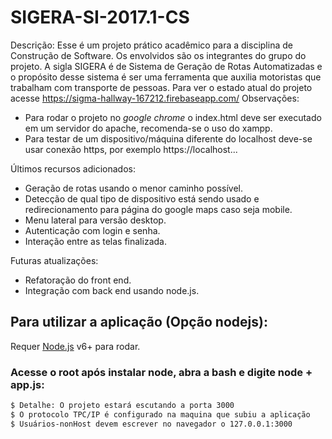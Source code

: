 # SIGERA-SI-2017.1-CS
Descrição:
Esse é um projeto prático acadêmico para a disciplina de Construção de Software. Os envolvidos são os integrantes do grupo do projeto. A sigla SIGERA é de Sistema de Geração de Rotas Automatizadas e o propósito desse sistema é ser uma ferramenta que auxilia motoristas que trabalham com transporte de pessoas.
Para ver o estado atual do projeto acesse https://sigma-hallway-167212.firebaseapp.com/
Observações: 
- Para rodar o projeto no *google chrome* o index.html deve ser executado em um servidor do apache, recomenda-se o uso do xampp.
- Para testar de um dispositivo/máquina diferente do localhost deve-se usar conexão https, por exemplo 
https://localhost...


Últimos recursos adicionados:
- Geração de rotas usando o menor caminho possível.
- Detecção de qual tipo de dispositivo está sendo usado e redirecionamento para página do google maps caso seja mobile.
- Menu lateral para versão desktop.
- Autenticação com login e senha.
- Interação entre as telas finalizada.

Futuras atualizações:
- Refatoração do front end.
- Integração com back end usando node.js.


## Para utilizar a aplicação (Opção nodejs):

Requer [Node.js](https://nodejs.org/) v6+ para rodar.

### Acesse o root após instalar node, abra a bash e digite node + app.js:


```sh
$ Detalhe: O projeto estará escutando a porta 3000
$ O protocolo TPC/IP é configurado na maquina que subiu a aplicação
$ Usuários-nonHost devem escrever no navegador o 127.0.0.1:3000
```